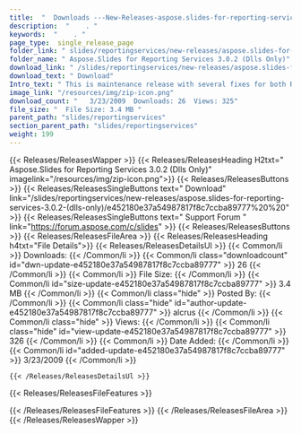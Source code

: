```yaml
---
title:  "  Downloads ---New-Releases-aspose.slides-for-reporting-services-3.0.2-(dlls-only) . " 
description:  "    . " 
keywords:  "    . " 
page_type:  single_release_page
folder_link: " slides/reportingservices/new-releases/aspose.slides-for-reporting-services-3.0.2-(dlls-only)/"
folder_name: " Aspose.Slides for Reporting Services 3.0.2 (Dlls Only)"
download_link: " /slides/reportingservices/new-releases/aspose.slides-for-reporting-services-3.0.2-(dlls-only)/e452180e37a54987817f8c7ccba89777"
download_text: " Download"
Intro_text: " This is maintenance release with several fixes for both Reporting Services 2005 ..."
image_link: "/resources/img/zip-icon.png"
download_count: "   3/23/2009  Downloads: 26  Views: 325"
file_size: "  File Size: 3.4 MB "
parent_path: "slides/reportingservices"
section_parent_path: "slides/reportingservices"
weight: 199 
---
```


{{< Releases/ReleasesWapper >}}
  {{< Releases/ReleasesHeading H2txt=" Aspose.Slides for Reporting Services 3.0.2 (Dlls Only)" imagelink="/resources/img/zip-icon.png">}}
  {{< Releases/ReleasesButtons >}}
    {{< Releases/ReleasesSingleButtons text=" Download" link="/slides/reportingservices/new-releases/aspose.slides-for-reporting-services-3.0.2-(dlls-only)/e452180e37a54987817f8c7ccba89777%20%20" >}}
    {{< Releases/ReleasesSingleButtons text=" Support Forum " link="https://forum.aspose.com/c/slides" >}}
  {{< Releases/ReleasesButtons >}}
  {{< Releases/ReleasesFileArea >}}
    {{< Releases/ReleasesHeading h4txt="File Details">}}
    {{< Releases/ReleasesDetailsUl >}}
            {{< Common/li  >}} Downloads: {{< /Common/li >}} 
      {{< Common/li class="downloadcount" id="dwn-update-e452180e37a54987817f8c7ccba89777" >}} 26 {{< /Common/li >}} 
      {{< Common/li  >}} File Size: {{< /Common/li >}} 
      {{< Common/li id="size-update-e452180e37a54987817f8c7ccba89777" >}} 3.4 MB {{< /Common/li >}} 
      {{< Common/li  class="hide" >}} Posted By: {{< /Common/li >}} 
      {{< Common/li class="hide" id="author-update-e452180e37a54987817f8c7ccba89777" >}} alcrus {{< /Common/li >}} 
      {{< Common/li class="hide"  >}} Views: {{< /Common/li >}} 
      {{< Common/li class="hide" id="view-update-e452180e37a54987817f8c7ccba89777" >}} 326 {{< /Common/li >}} 
      {{< Common/li  >}} Date Added: {{< /Common/li >}} 
      {{< Common/li id="added-update-e452180e37a54987817f8c7ccba89777" >}} 3/23/2009 {{< /Common/li >}} 

    {{< /Releases/ReleasesDetailsUl >}}

  {{< Releases/ReleasesFileFeatures >}}
      
  {{< /Releases/ReleasesFileFeatures >}}
 {{< /Releases/ReleasesFileArea >}}
{{< /Releases/ReleasesWapper >}}



